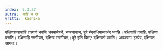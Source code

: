 ```yaml
---
index:  5.3.37
sutra:  आहि च दूरे
vritti:  kashika 
---
```


दक्षिणशब्दादाहिः प्रत्ययो भवति अस्तातेरर्थे, चकारादाच्, दूरे चेदवधिमानवधेर् भवति। दक्षिणाहि वसति, दक्षिणा वसति। दक्षिणाहि रमणीयम्, दक्षिणा रमणीयम्। दूरे इति किम्? दक्षिणतो वसति। अपञ्चमाः इत्येव, दक्षिणत आगतः।

